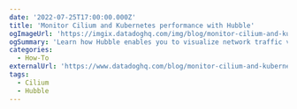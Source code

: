 ```yaml
---
date: '2022-07-25T17:00:00.000Z'
title: 'Monitor Cilium and Kubernetes performance with Hubble'
ogImageUrl: 'https://imgix.datadoghq.com/img/blog/monitor-cilium-and-kubernetes-performance-with-hubble/cilium_part2_hero.png'
ogSummary: 'Learn how Hubble enables you to visualize network traffic via a CLI and UI to provide observability'
categories:
  - How-To
externalUrl: 'https://www.datadoghq.com/blog/monitor-cilium-and-kubernetes-performance-with-hubble/'
tags:
  - Cilium
  - Hubble
---
```

